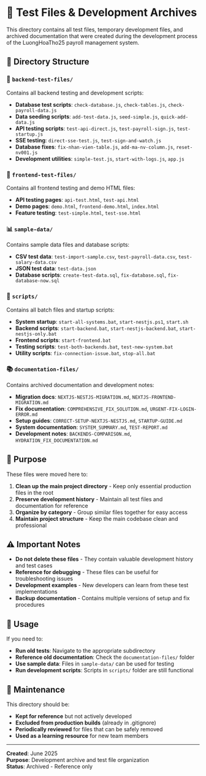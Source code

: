 # 📁 Test Files & Development Archives

This directory contains all test files, temporary development files, and archived documentation that were created during the development process of the LuongHoaTho25 payroll management system.

## 📂 Directory Structure

### 🔧 `backend-test-files/`
Contains all backend testing and development scripts:
- **Database test scripts**: `check-database.js`, `check-tables.js`, `check-payroll-data.js`
- **Data seeding scripts**: `add-test-data.js`, `seed-simple.js`, `quick-add-data.js`
- **API testing scripts**: `test-api-direct.js`, `test-payroll-sign.js`, `test-startup.js`
- **SSE testing**: `direct-sse-test.js`, `test-sign-and-watch.js`
- **Database fixes**: `fix-nhan-vien-table.js`, `add-ma-nv-column.js`, `reset-nv001.js`
- **Development utilities**: `simple-test.js`, `start-with-logs.js`, `app.js`

### 🎨 `frontend-test-files/`
Contains all frontend testing and demo HTML files:
- **API testing pages**: `api-test.html`, `test-api.html`
- **Demo pages**: `demo.html`, `frontend-demo.html`, `index.html`
- **Feature testing**: `test-simple.html`, `test-sse.html`

### 📊 `sample-data/`
Contains sample data files and database scripts:
- **CSV test data**: `test-import-sample.csv`, `test-payroll-data.csv`, `test-salary-data.csv`
- **JSON test data**: `test-data.json`
- **Database scripts**: `create-test-data.sql`, `fix-database.sql`, `fix-database-now.sql`

### 🚀 `scripts/`
Contains all batch files and startup scripts:
- **System startup**: `start-all-systems.bat`, `start-nestjs.ps1`, `start.sh`
- **Backend scripts**: `start-backend.bat`, `start-nestjs-backend.bat`, `start-nestjs-only.bat`
- **Frontend scripts**: `start-frontend.bat`
- **Testing scripts**: `test-both-backends.bat`, `test-new-system.bat`
- **Utility scripts**: `fix-connection-issue.bat`, `stop-all.bat`

### 📚 `documentation-files/`
Contains archived documentation and development notes:
- **Migration docs**: `NEXTJS-NESTJS-MIGRATION.md`, `NEXTJS-FRONTEND-MIGRATION.md`
- **Fix documentation**: `COMPREHENSIVE_FIX_SOLUTION.md`, `URGENT-FIX-LOGIN-ERROR.md`
- **Setup guides**: `CORRECT-SETUP-NEXTJS-NESTJS.md`, `STARTUP-GUIDE.md`
- **System documentation**: `SYSTEM_SUMMARY.md`, `TEST-REPORT.md`
- **Development notes**: `BACKENDS-COMPARISON.md`, `HYDRATION_FIX_DOCUMENTATION.md`

## 🎯 Purpose

These files were moved here to:
1. **Clean up the main project directory** - Keep only essential production files in the root
2. **Preserve development history** - Maintain all test files and documentation for reference
3. **Organize by category** - Group similar files together for easy access
4. **Maintain project structure** - Keep the main codebase clean and professional

## ⚠️ Important Notes

- **Do not delete these files** - They contain valuable development history and test cases
- **Reference for debugging** - These files can be useful for troubleshooting issues
- **Development examples** - New developers can learn from these test implementations
- **Backup documentation** - Contains multiple versions of setup and fix procedures

## 🔄 Usage

If you need to:
- **Run old tests**: Navigate to the appropriate subdirectory
- **Reference old documentation**: Check the `documentation-files/` folder
- **Use sample data**: Files in `sample-data/` can be used for testing
- **Run development scripts**: Scripts in `scripts/` folder are still functional

## 📝 Maintenance

This directory should be:
- **Kept for reference** but not actively developed
- **Excluded from production builds** (already in .gitignore)
- **Periodically reviewed** for files that can be safely removed
- **Used as a learning resource** for new team members

---

**Created**: June 2025  
**Purpose**: Development archive and test file organization  
**Status**: Archived - Reference only
